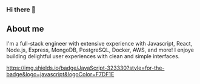 ### Hi there 👋

## About me

I'm a full-stack engineer with extensive experience with Javascript, React, Node.js, Express, MongoDB, PostgreSQL, Docker, AWS, and more! I enjoye building delightful user experiences with clean and simple interfaces. 

https://img.shields.io/badge/JavaScript-323330?style=for-the-badge&logo=javascript&logoColor=F7DF1E



